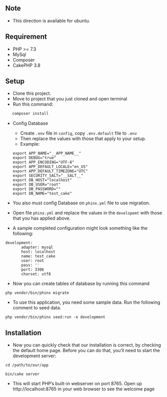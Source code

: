 ## Note
* This direction is available for ubuntu.
## Requirement
* PHP >= 7.3
* MySql
* Composer
* CakePHP 3.8

## Setup
* Clone this project.
* Move to project that you just cloned and open terminal
* Run this command:

```bash
   composer install
```
* Config Database
    * Create `.env` file in `config`, copy `.env.default` file to `.env`
    * Then replace the values with those that apply to your setup.
    * Example:
    ```
    export APP_NAME="__APP_NAME__"
    export DEBUG="true"
    export APP_ENCODING="UTF-8"
    export APP_DEFAULT_LOCALE="en_US"
    export APP_DEFAULT_TIMEZONE="UTC"
    export SECURITY_SALT="__SALT__"
    export DB_HOST="localhost"
    export DB_USER="root"
    export DB_PASSWORD=""
    export DB_NAME="test_cake"
    ```
 * You also must config Database on `phinx.yml` file to use migration.
 * Open file `phinx.yml` and replace the values in the `developemt` with those that you has applied above.

 * A sample completed configuration might look something like the following:
 ```
development:
        adapter: mysql
        host: localhost
        name: test_cake
        user: root
        pass: ''
        port: 3306
        charset: utf8
```
* Now you can create tables of database by running this command
 ```
php vendor/bin/phinx migrate
``` 
* To use this application, you need some sample data. Run the following comment to seed data.
```
php vendor/bin/phinx seed:run -e development
```
  
  ## Installation
  * Now you can quickly check that our installation is correct, by checking the default home page. Before you can do
  that, you’ll need to start the development server:
  ```
  cd /path/to/our/app
  
  bin/cake server
  ```
  * This will start PHP’s built-in webserver on port 8765. Open up http://localhost:8765 in your web browser to see the welcome page

